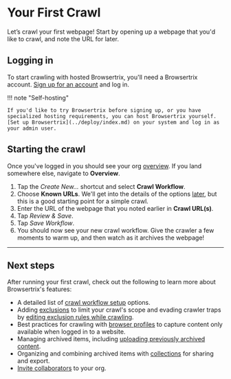 # Your First Crawl

Let’s crawl your first webpage! Start by opening up a webpage that you'd like to crawl, and note the URL for later.

## Logging in

To start crawling with hosted Browsertrix, you'll need a Browsertrix account. [Sign up for an account](./signup.md) and log in.

!!! note "Self-hosting"

    If you'd like to try Browsertrix before signing up, or you have specialized hosting requirements, you can host Browsertrix yourself. [Set up Browsertrix](../deploy/index.md) on your system and log in as your admin user.

## Starting the crawl

Once you've logged in you should see your org [overview](overview.md). If you land somewhere else, navigate to **Overview**.

1. Tap the _Create New..._ shortcut and select **Crawl Workflow**.
2. Choose **Known URLs**. We'll get into the details of the options [later](./crawl-workflows.md), but this is a good starting point for a simple crawl.
3. Enter the URL of the webpage that you noted earlier in **Crawl URL(s)**.
4. Tap _Review & Save_.
5. Tap _Save Workflow_.
6. You should now see your new crawl workflow. Give the crawler a few moments to warm up, and then watch as it archives the webpage!

---

## Next steps

After running your first crawl, check out the following to learn more about Browsertrix's features:

- A detailed list of [crawl workflow setup](workflow-setup.md) options.
- Adding [exclusions](workflow-setup.md#exclusions) to limit your crawl's scope and evading crawler traps by [editing exclusion rules while crawling](running-crawl.md#live-exclusion-editing).
- Best practices for crawling with [browser profiles](browser-profiles.md) to capture content only available when logged in to a website.
- Managing archived items, including [uploading previously archived content](archived-items.md#uploading-web-archives).
- Organizing and combining archived items with [collections](collections.md) for sharing and export.
- [Invite collaborators](org-members.md) to your org.

